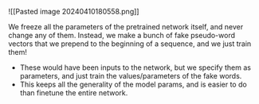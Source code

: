 ![[Pasted image 20240410180558.png]]

We freeze all the parameters of the pretrained network itself, and never change any of them. Instead, we make a bunch of fake pseudo-word vectors that we prepend to the beginning of a sequence, and we just train them!
- These would have been inputs to the network, but we specify them as parameters, and just train the values/parameters of the fake words.
- This keeps all the generality of the model params, and is easier to do than finetune the entire network.